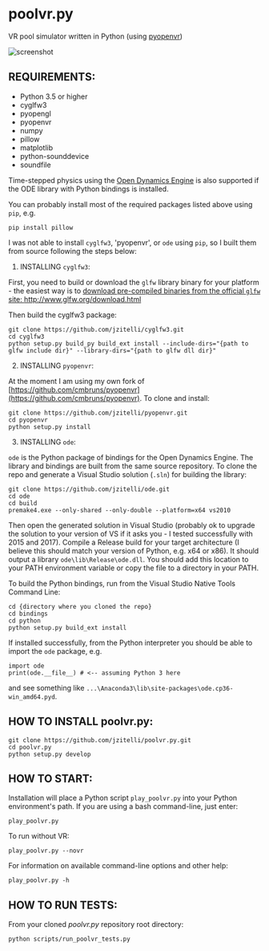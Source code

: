 # poolvr.py

VR pool simulator written in Python (using [pyopenvr](https://github.com/cmbruns/pyopenvr))

![screenshot](https://jzitelli.github.io/poolvr.py/images/screenshots/vrscreenshot.png)

## REQUIREMENTS:

- Python 3.5 or higher
- cyglfw3
- pyopengl
- pyopenvr
- numpy
- pillow
- matplotlib
- python-sounddevice
- soundfile

Time-stepped physics using the [Open Dynamics Engine](https://github.com/jzitelli/ode) is also supported if the ODE library with Python bindings is installed.

You can probably install most of the required packages listed above using `pip`, e.g.
```
pip install pillow
```
I was not able to install `cyglfw3`, 'pyopenvr', or `ode` using `pip`, so I built them from source following the steps below:


1. INSTALLING `cyglfw3`:

First, you need to build or download the `glfw` library binary for your platform - the easiest way is to [download pre-compiled binaries
from the official `glfw` site: http://www.glfw.org/download.html ](http://www.glfw.org/download.html)

Then build the cyglfw3 package:
```
git clone https://github.com/jzitelli/cyglfw3.git
cd cyglfw3
python setup.py build_py build_ext install --include-dirs="{path to glfw include dir}" --library-dirs="{path to glfw dll dir}"
```


2. INSTALLING `pyopenvr`:

At the moment I am using my own fork of [https://github.com/cmbruns/pyopenvr](https://github.com/cmbruns/pyopenvr).  To clone and install:
```
git clone https://github.com/jzitelli/pyopenvr.git
cd pyopenvr
python setup.py install
```


3. INSTALLING `ode`:

`ode` is the Python package of bindings for the Open Dynamics Engine.  The library and bindings are built from the same source repository.  To clone the repo and generate a Visual Studio solution (`.sln`) for building the library:
```
git clone https://github.com/jzitelli/ode.git
cd ode
cd build
premake4.exe --only-shared --only-double --platform=x64 vs2010
```
Then open the generated solution in Visual Studio (probably ok to upgrade the solution to your version of VS if it asks you - I tested successfully with 2015 and 2017).
Compile a Release build for your target architecture (I believe this should match your version of Python, e.g. x64 or x86).
It should output a library `ode\lib\Release\ode.dll`.  You should add this location to your PATH environment variable or copy the file to a directory in your PATH.

To build the Python bindings, run from the Visual Studio Native Tools Command Line:
```
cd {directory where you cloned the repo}
cd bindings
cd python
python setup.py build_ext install
```
If installed successfully, from the Python interpreter you should be able to import the `ode` package, e.g.
```
import ode
print(ode.__file__) # <-- assuming Python 3 here
```
and see something like `...\Anaconda3\lib\site-packages\ode.cp36-win_amd64.pyd`.


## HOW TO INSTALL poolvr.py:

```
git clone https://github.com/jzitelli/poolvr.py.git
cd poolvr.py
python setup.py develop
```


## HOW TO START:

Installation will place a Python script `play_poolvr.py` into your Python environment's path.
If you are using a bash command-line, just enter:
```
play_poolvr.py
```

To run without VR:
```
play_poolvr.py --novr
```

For information on available command-line options and other help:
```
play_poolvr.py -h
```

## HOW TO RUN TESTS:

From your cloned *poolvr.py* repository root directory:
```
python scripts/run_poolvr_tests.py
```
